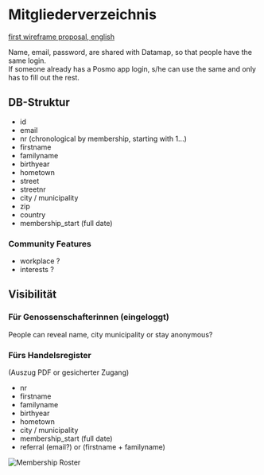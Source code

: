 # Mitgliederverzeichnis

[first wireframe proposal, english]()


Name, email, password, are shared with Datamap, so that people have the same login.         
If someone already has a Posmo app login, s/he can use the same and only has to fill out the rest.         

## DB-Struktur

- id
- email
- nr (chronological by membership, starting with 1...)
- firstname
- familyname
- birthyear
- hometown 
- street
- streetnr
- city / municipality
- zip
- country
- membership_start (full date)

### Community Features
- workplace ?
- interests ?

## Visibilität

### Für Genossenschafterinnen (eingeloggt)
People can reveal name, city municipality or stay anonymous?

### Fürs Handelsregister 
(Auszug PDF or gesicherter Zugang)
- nr
- firstname
- familyname
- birthyear
- hometown 
- city / municipality
- membership_start (full date)
- referral (email?) or (firstname + familyname)

![Membership Roster](https://user-images.githubusercontent.com/7697124/76142658-01249600-6070-11ea-8bf9-2158fa7f68dc.png)
